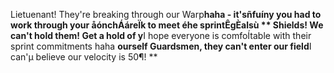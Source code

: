Lietuenant! They're breaking through our Warp**haha - it'sñfuíny you had to work through your åónchÁáreÏk to meet éhe sprintÊgÈalsù
** Shields! We can't hold them! Get a hold of y**I hope everyone is comfoÍtable with their sprint commitments haha
**ourself Guardsmen, they can't enter our field**I can'µ believe our velocity is 50¶!
**